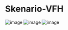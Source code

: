 # Skenario-VFH
![image](https://github.com/user-attachments/assets/adcc7dc5-2770-40b9-8804-923870eb6950)
![image](https://github.com/user-attachments/assets/9eecd3cc-0cce-4438-826f-4efdd0c79982)
![image](https://github.com/user-attachments/assets/0ecdc5aa-a482-4889-a07c-8ecf2ebd5fcd)
